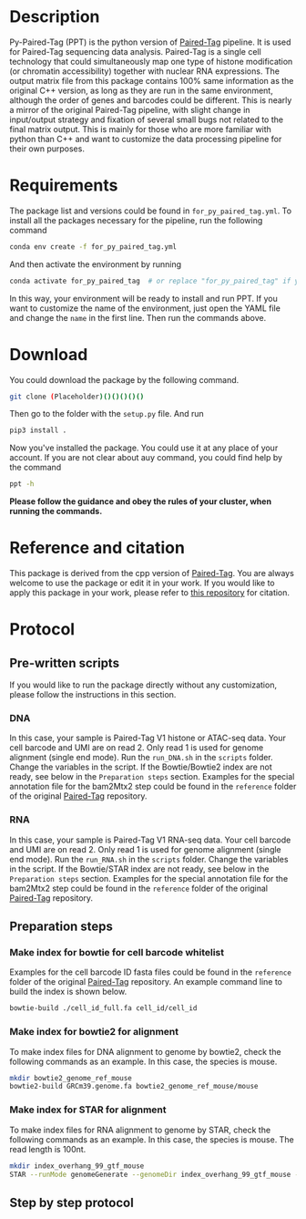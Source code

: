 # Description
Py-Paired-Tag (PPT) is the python version of [Paired-Tag](https://github.com/cxzhu/Paired-Tag) pipeline. It is used for Paired-Tag sequencing data analysis. Paired-Tag is a single cell technology that could simultaneously map one type of histone modification (or chromatin accessibility) together with nuclear RNA expressions. The output matrix file from this package contains 100% same information as the original C++ version, as long as they are run in the same environment, although the order of genes and barcodes could be different. This is nearly a mirror of the original Paired-Tag pipeline, with slight change in input/output strategy and fixation of several small bugs not related to the final matrix output. This is mainly for those who are more familiar with python than C++ and want to customize the data processing pipeline for their own purposes.

# Requirements
The package list and versions could be found in `for_py_paired_tag.yml`. To install all the packages necessary for the pipeline, run the following command
```bash
conda env create -f for_py_paired_tag.yml
```
And then activate the environment by running
```bash
conda activate for_py_paired_tag  # or replace "for_py_paired_tag" if you customized the name of the environment
```
In this way, your environment will be ready to install and run PPT. If you want to customize the name of the environment, just open the YAML file and change the `name` in the first line. Then run the commands above.

# Download
You could download the package by the following command.
```bash
git clone (Placeholder)()()()()()
```
Then go to the folder with the `setup.py` file. And run
```bash
pip3 install .
```
Now you've installed the package. You could use it at any place of your account. If you are not clear about auy command, you could find help by the command
```bash
ppt -h
```
**Please follow the guidance and obey the rules of your cluster, when running the commands.**

# Reference and citation
This package is derived from the cpp version of [Paired-Tag](https://github.com/cxzhu/Paired-Tag). You are always welcome to use the package or edit it in your work. If you would like to apply this package in your work, please refer to [this repository](https://github.com/cxzhu/Paired-Tag) for citation.

# Protocol
## Pre-written scripts
If you would like to run the package directly without any customization, please follow the instructions in this section.
### DNA
In this case, your sample is Paired-Tag V1 histone or ATAC-seq data. Your cell barcode and UMI are on read 2. Only read 1 is used for genome alignment (single end mode). Run the `run_DNA.sh` in the `scripts` folder. Change the variables in the script. If the Bowtie/Bowtie2 index are not ready, see below in the `Preparation steps` section. Examples for the special annotation file for the bam2Mtx2 step could be found in the `reference` folder of the original [Paired-Tag](https://github.com/cxzhu/Paired-Tag) repository.
### RNA
In this case, your sample is Paired-Tag V1 RNA-seq data. Your cell barcode and UMI are on read 2. Only read 1 is used for genome alignment (single end mode). Run the `run_RNA.sh` in the `scripts` folder. Change the variables in the script. If the Bowtie/STAR index are not ready, see below in the `Preparation steps` section. Examples for the special annotation file for the bam2Mtx2 step could be found in the `reference` folder of the original [Paired-Tag](https://github.com/cxzhu/Paired-Tag) repository.

## Preparation steps
### Make index for bowtie for cell barcode whitelist
Examples for the cell barcode ID fasta files could be found in the `reference` folder of the original [Paired-Tag](https://github.com/cxzhu/Paired-Tag) repository. An example command line to build the index is shown below.
```bash
bowtie-build ./cell_id_full.fa cell_id/cell_id
```
### Make index for bowtie2 for alignment
To make index files for DNA alignment to genome by bowtie2, check the following commands as an example. In this case, the species is mouse.
```bash
mkdir bowtie2_genome_ref_mouse
bowtie2-build GRCm39.genome.fa bowtie2_genome_ref_mouse/mouse
```
### Make index for STAR for alignment
To make index files for RNA alignment to genome by STAR, check the following commands as an example. In this case, the species is mouse. The read length is 100nt.
```bash
mkdir index_overhang_99_gtf_mouse
STAR --runMode genomeGenerate --genomeDir index_overhang_99_gtf_mouse --runThreadN 8 --genomeFastaFiles GRCm39.genome.fa --sjdbGTFfile gencode.vM36.annotation.gtf --sjdbOverhang 99
```

## Step by step protocol


